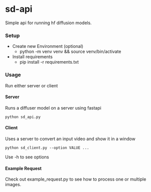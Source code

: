 # sd-api
Simple api for running hf diffusion models.

### Setup
- Create new Environment (optional)
  - python -m venv venv && source venv/bin/activate
- Install requirements
  - pip install -r requirements.txt
 
### Usage
Run either server or client
#### Server
Runs a diffuser model on a server using fastapi
```
python sd_api.py
```
#### Client
Uses a server to convert an input video and show it in a window
```
python sd_client.py --option VALUE ...
```
Use -h to see options
#### Example Request
Check out example_request.py to see how to process one or multiple images.



